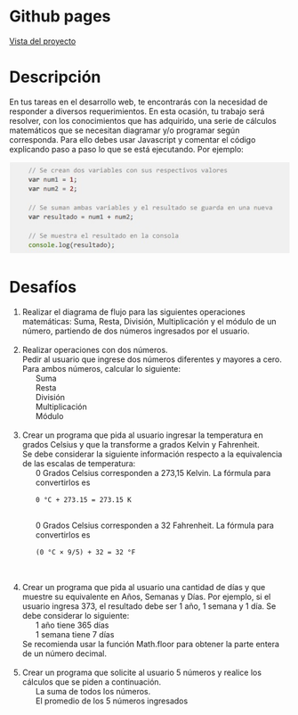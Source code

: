 <!DOCTYPE html>
<html>

<head>
  <meta charset="utf-8">
  <meta name="viewport" content="width=device-width, initial-scale=1.0">
  <link rel="stylesheet" href="https://stackedit.io/style.css" />
</head>

<body class="stackedit">
  <div class="stackedit__html">
    <h1 id="github-pages">Github pages</h1>
    <p><a href="https://josefamendezpruebaunodl.ga/Unidad_2/Prueba/Prueba_JosefaMendezGomez/index.html">Vista
        del proyecto</a></p>
    <h1 id="desafío">Descripción </h1>
    <p>En tus tareas en el desarrollo web, te encontrarás con la necesidad de responder a diversos requerimientos. En esta ocasión, tu trabajo será resolver, con los conocimientos que has adquirido, una serie de cálculos matemáticos que se necesitan diagramar y/o programar según corresponda.
    Para ello debes usar Javascript y comentar el código explicando paso a paso lo que se está
    ejecutando. Por ejemplo:</p>
    <img src="imgReadme/foto1.jpg" alt="">
    <h1>Desafíos</h1>
    <ol>
        <li>Realizar el diagrama de flujo para las siguientes operaciones matemáticas: Suma,
        Resta, División, Multiplicación y el módulo de un número, partiendo de dos números
        ingresados por el usuario.
        </li>
        <br>
        <li>
        Realizar operaciones con dos números.
        <br>
        Pedir al usuario que ingrese dos números diferentes y mayores a cero. Para ambos
        números, calcular lo siguiente:
        <ul>Suma</ul>
        <ul>Resta</ul>
        <ul>División</ul>
        <ul>Multiplicación</ul>
        <ul>Módulo</ul>
        </li>
        <br>
        <li>
        Crear un programa que pida al usuario ingresar la temperatura en grados Celsius y
        que la transforme a grados Kelvin y Fahrenheit.
        <br>
        Se debe considerar la siguiente información respecto a la equivalencia de las
        escalas de temperatura:
        <ul>
        0 Grados Celsius corresponden a 273,15 Kelvin. La fórmula para convertirlos
        es 
        <br>
        <pre><code>0 °C + 273.15 = 273.15 K
        </code></pre>
        </ul>
        <ul>
        0 Grados Celsius corresponden a 32 Fahrenheit. La fórmula para convertirlos
        es 
        <br>
        <pre><code>(0 °C × 9/5) + 32 = 32 °F
        </code></pre>
        </ul>
        </li>
        <br>
        <li>
        Crear un programa que pida al usuario una cantidad de días y que muestre su
        equivalente en Años, Semanas y Días. Por ejemplo, si el usuario ingresa 373, el
        resultado debe ser 1 año, 1 semana y 1 día.
        Se debe considerar lo siguiente:
        <ul>
        1 año tiene 365 días
        </ul>
         <ul>
        1 semana tiene 7 días
        </ul>
        Se recomienda usar la función Math.floor para obtener la parte entera de un número
        decimal.
        </li>
        <br>
        <li>
        Crear un programa que solicite al usuario 5 números y realice los cálculos que se
        piden a continuación.
        <ul>
        La suma de todos los números.
        </ul>
        <ul>
        El promedio de los 5 números ingresados
        </ul>
        </li>
    </ol>
  </div>
</body>

</html>
